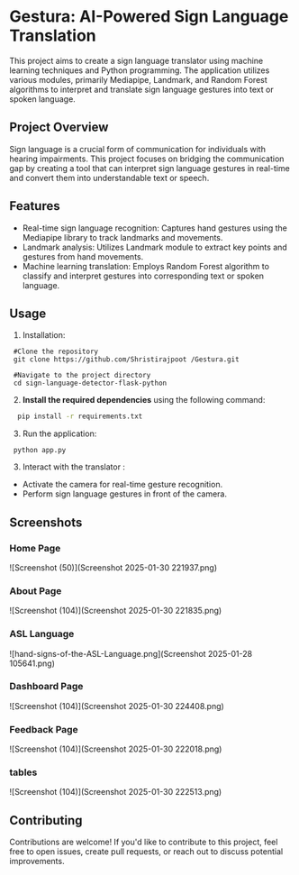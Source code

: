 # Gestura: AI-Powered Sign Language Translation
This project aims to create a sign language translator using machine learning techniques and Python programming. The application utilizes various modules, primarily Mediapipe, Landmark, and Random Forest algorithms to interpret and translate sign language gestures into text or spoken language.

## Project Overview
Sign language is a crucial form of communication for individuals with hearing impairments. This project focuses on bridging the communication gap by creating a tool that can interpret sign language gestures in real-time and convert them into understandable text or speech.
  
## Features
 - Real-time sign language recognition: Captures hand gestures using the Mediapipe library to track landmarks and movements.
 - Landmark analysis: Utilizes Landmark module to extract key points and gestures from hand movements.
 - Machine learning translation: Employs Random Forest algorithm to classify and interpret gestures into corresponding text or spoken language.
  
## Usage
  1. Installation:
  ```
   #Clone the repository
   git clone https://github.com/Shristirajpoot /Gestura.git
   
   #Navigate to the project directory
   cd sign-language-detector-flask-python
  ```
  
  2. **Install the required dependencies** using the following command:

  ```bash
    pip install -r requirements.txt
  ```
   
  3. Run the application:
  ```
   python app.py
  ```
   
  3. Interact with the translator :
   - Activate the camera for real-time gesture recognition.
   - Perform sign language gestures in front of the camera.

## Screenshots
  ### Home Page
![Screenshot (50)](Screenshot 2025-01-30 221937.png)

  ### About Page
![Screenshot (104)](Screenshot 2025-01-30 221835.png)

  ### ASL Language
![hand-signs-of-the-ASL-Language.png](Screenshot 2025-01-28 105641.png)
  ### Dashboard Page
![Screenshot (104)](Screenshot 2025-01-30 224408.png) 
  ### Feedback Page
![Screenshot (104)](Screenshot 2025-01-30 222018.png) 

  ### tables 
  ![Screenshot (104)](Screenshot 2025-01-30 222513.png) 
## Contributing
 Contributions are welcome! If you'd like to contribute to this project, feel free to open issues, create pull requests, or reach out to discuss potential improvements.
